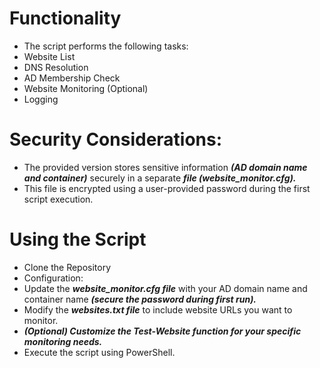 
# Functionality

- The script performs the following tasks:
- Website List
- DNS Resolution
- AD Membership Check
- Website Monitoring (Optional)
- Logging

# Security Considerations:

- The provided version stores sensitive information ***(AD domain name and container)*** securely in a separate ***file (website_monitor.cfg).***
- This file is encrypted using a user-provided password during the first script execution.

# Using the Script

- Clone the Repository
- Configuration:
- Update the ***website_monitor.cfg file*** with your AD domain name and container name ***(secure the password during first run).***
- Modify the ***websites.txt file*** to include website URLs you want to monitor.
- ***(Optional) Customize the Test-Website function for your specific monitoring needs.***
-  Execute the script using PowerShell.
